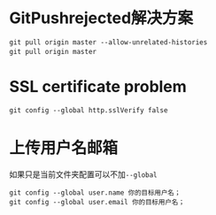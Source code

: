 # GitPushrejected解决方案

```shell
git pull origin master --allow-unrelated-histories
git pull origin master　
```



# SSL certificate problem

```shell
git config --global http.sslVerify false
```



# 上传用户名邮箱

如果只是当前文件夹配置可以不加`--global`

```shell
git config --global user.name 你的目标用户名；
git config --global user.email 你的目标用户名；
```

